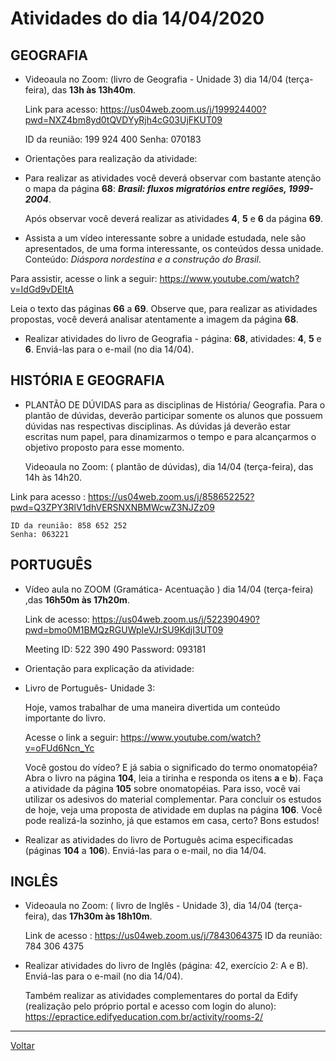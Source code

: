 # Atividades do dia 14/04/2020

## GEOGRAFIA

* Videoaula no Zoom: (livro de Geografia - Unidade 3) dia 14/04 (terça-feira), das **13h às 13h40m**.

  Link para acesso: <https://us04web.zoom.us/j/199924400?pwd=NXZ4bm8yd0tQVDYyRjh4cG03UjFKUT09>


    ID da reunião: 199 924 400
    Senha: 070183

* Orientações para realização da atividade:

* Para realizar as atividades você deverá observar com bastante atenção o mapa da página **68**:
***Brasil: fluxos migratórios entre regiões, 1999-2004***. 

  Após observar você deverá realizar as atividades **4**, **5** e **6** da página **69**.

*  Assista a um vídeo interessante sobre a unidade estudada, nele são apresentados, de uma forma
interessante, os conteúdos dessa unidade. Conteúdo: *Diáspora nordestina e a construção do Brasil*.

  Para assistir, acesse o link a seguir: <https://www.youtube.com/watch?v=IdGd9vDEltA>
  
  Leia o texto das páginas **66** a **69**. Observe que, para realizar as atividades propostas, você deverá analisar atentamente a imagem da página **68**.

* Realizar atividades do livro de Geografia - página: **68**, atividades: **4**, **5** e **6**. Enviá-las para o e-mail (no dia 14/04).

## HISTÓRIA E GEOGRAFIA

* PLANTÃO DE DÚVIDAS para as disciplinas de História/ Geografia. Para o plantão de dúvidas,
deverão participar somente os alunos que possuem dúvidas nas respectivas disciplinas. As dúvidas
já deverão estar escritas num papel, para dinamizarmos o tempo e para alcançarmos o objetivo
proposto para esse momento.

  Videoaula no Zoom: ( plantão de dúvidas), dia 14/04 (terça-feira), das 14h às 14h20.

Link para acesso : <https://us04web.zoom.us/j/858652252?pwd=Q3ZPY3RlV1dhVERSNXNBMWcwZ3NJZz09>


    ID da reunião: 858 652 252
    Senha: 063221

## PORTUGUÊS

* Vídeo aula no ZOOM (Gramática- Acentuação ) dia 14/04 (terça-feira) ,das **16h50m às 17h20m**.

  Link de acesso: <https://us04web.zoom.us/j/522390490?pwd=bmo0M1BMQzRGUWpIeVJrSU9KdjI3UT09>
  
  
    Meeting ID: 522 390 490
    Password: 093181

* Orientação para explicação da atividade:

* Livro de Português- Unidade 3:

  Hoje, vamos trabalhar de uma maneira divertida um conteúdo importante do livro. 
  
  Acesse o link a seguir: <https://www.youtube.com/watch?v=oFUd6Ncn_Yc> 
  
  Você gostou do vídeo? E já sabia o significado do termo onomatopéia? Abra o livro na página **104**, leia a tirinha e responda os itens **a** e **b**). Faça a atividade da página **105** sobre onomatopéias. Para isso, você vai utilizar os adesivos do material complementar. Para concluir os estudos de hoje, veja uma proposta de atividade em duplas na página **106**. Você pode realizá-la sozinho, já que estamos em casa, certo? Bons estudos!

* Realizar as atividades do livro de Português acima especificadas (páginas **104** a **106**). Enviá-las para o e-mail, no dia 14/04.

## INGLÊS

* Videoaula no Zoom: ( livro de Inglês - Unidade 3), dia 14/04 (terça-feira), das **17h30m às 18h10m**.


    Link de acesso : https://us04web.zoom.us/j/7843064375
    ID da reunião: 784 306 4375

* Realizar atividades do livro de Inglês (página: 42, exercício 2: A e B). Enviá-las para o e-mail (no
dia 14/04).

  Também realizar as atividades complementares do portal da Edify (realização pelo próprio portal e
acesso com login do aluno): <https://epractice.edifyeducation.com.br/activity/rooms-2/>


---

[Voltar](index.md)
